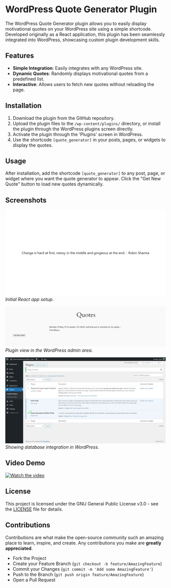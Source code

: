 # WordPress Quote Generator Plugin

The WordPress Quote Generator plugin allows you to easily display motivational quotes on your WordPress site using a simple shortcode. Developed originally as a React application, this plugin has been seamlessly integrated into WordPress, showcasing custom plugin development skills.

## Features

- **Simple Integration**: Easily integrates with any WordPress site.
- **Dynamic Quotes**: Randomly displays motivational quotes from a predefined list.
- **Interactive**: Allows users to fetch new quotes without reloading the page.

## Installation

1. Download the plugin from the GitHub repository.
2. Upload the plugin files to the `/wp-content/plugins/` directory, or install the plugin through the WordPress plugins screen directly.
3. Activate the plugin through the 'Plugins' screen in WordPress.
4. Use the shortcode `[quote_generator]` in your posts, pages, or widgets to display the quotes.

## Usage

After installation, add the shortcode `[quote_generator]` to any post, page, or widget where you want the quote generator to appear. Click the "Get New Quote" button to load new quotes dynamically.

## Screenshots

![React App Initial Setup](Screenshots/react-app-1.png)
*Initial React app setup.*

![WordPress Plugin Admin Area](Screenshots/wp-1.png)
*Plugin view in the WordPress admin area.*

![Database Integration](Screenshots/wp-db-plugin.png)
*Showing database integration in WordPress.*

## Video Demo

[![Watch the video](https://img.youtube.com/vi/iNSTUi9rhqk/maxresdefault.jpg)](https://www.youtube.com/watch?v=iNSTUi9rhqk)

## License

This project is licensed under the GNU General Public License v3.0 - see the [LICENSE](LICENSE) file for details.

## Contributions

Contributions are what make the open-source community such an amazing place to learn, inspire, and create. Any contributions you make are **greatly appreciated**.

- Fork the Project
- Create your Feature Branch (`git checkout -b feature/AmazingFeature`)
- Commit your Changes (`git commit -m 'Add some AmazingFeature'`)
- Push to the Branch (`git push origin feature/AmazingFeature`)
- Open a Pull Request
